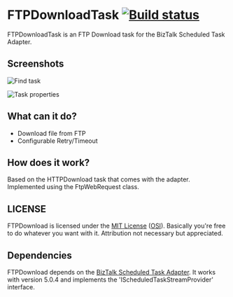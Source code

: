 # FTPDownloadTask [![Build status](https://ci.appveyor.com/api/projects/status/*?svg=true)](https://ci.appveyor.com/project/joenmaes/ftpdownloadtask)
FTPDownloadTask is an FTP Download task for the BizTalk Scheduled Task Adapter.

## Screenshots

![Find task](http://i.imgur.com/XtgVqfy.png)

![Task properties](http://i.imgur.com/v3EBr56.png)

## What can it do?

  * Download file from FTP
  * Configurable Retry/Timeout

## How does it work?
Based on the HTTPDownload task that comes with the adapter. Implemented using the FtpWebRequest class.

## LICENSE
FTPDownload is licensed under the [MIT License](https://github.com/joenmaes/BTFGui/blob/master/LICENSE) ([OSI](http://www.opensource.org/licenses/mit-license.php)). Basically you're free to do whatever you want with it. Attribution not necessary but appreciated.

## Dependencies
FTPDownload depends on the [BizTalk Scheduled Task Adapter](https://biztalkscheduledtask.codeplex.com). It works with version 5.0.4 and implements the 'IScheduledTaskStreamProvider' interface.
